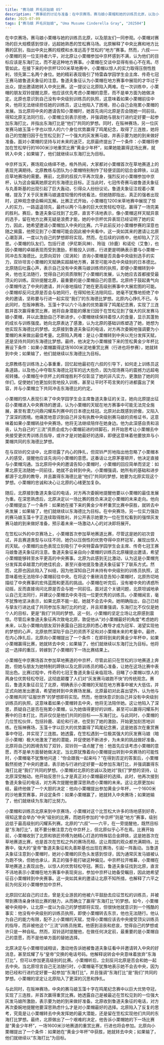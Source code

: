 ```yaml
---
title: "赛马娘 芦毛灰姑娘 05"
description: "赛事前的讨论与准备：在中京赛场，赛马娘小栗帽和她的训练员北原，以及小栗帽的朋友们讨论了中央比赛和地方比赛的区别，小栗帽发现中京赛场比笠松大很多。六叔（六平）对北原让小栗帽参加中京杯表示不满，认为这不应是他们的目标，应专注于东海打比。小栗帽在对话中似乎有些心不在焉。小栗帽的首场草地赛与中央邀请：中京杯比赛当天，观众比平时多，许多人期待小栗帽首次参加草地赛道比赛。北原和他的团队为小栗帽准备了专门的铝合金蹄铁。在赛前，六叔再次找到北原，指责他不该让小栗帽参加中京杯。此时，传奇赛马娘鲁道夫象征和丸善斯基的出现引起了轰动，鲁道夫象征观察了小栗帽，并评论了灰发赛马娘的传统观念。中京杯正式开始，小栗帽在比赛中以惊人的优势取得领先，并最终以两个身距的巨大优势完胜。赛后，鲁道夫象征找到北原，表示她想邀请小栗帽参加中央比赛。训练员北原的困境与梦想：北原回忆起自己最初是如何被六叔鼓励成为训练员的，以及他赢得东海打比的梦想。小栗帽的胜利激励了她的朋友们，她们也开始更加努力地训练。北原在与双铃的对话中，意识到小栗帽的才华可能在地方比赛中被浪费，她甚至可能赢得闪耀系列赛的日本打比。然而，他意识到自己没有训练中央级别赛马娘的执照，如果小栗帽去了中央，他将无法同行，感到自己成了小栗帽的拖累。小栗帽的选择与坚持：北原向小栗帽传达了鲁道夫象征邀请她参加中央比赛的消息，并兴奋地描绘了中央比赛的更高水平。然而，当小栗帽问北原是否会和她一起去中央时，北原坦言自己没有中央级别训练员的执照，无法同行。小栗帽明确表示，如果北原不能一起去，她就不会去中央，因为她已经和行进约好一起参加东海打比，并强调东海打比是“我们”的梦想。其他马娘的成长与小栗帽的未来：在阪神赛场，玉藻十字在一场重赏比赛中以巨大优势夺冠，她提到自己在笠松遇到了一位强大的灰发赛马娘（暗示小栗帽），并因此被激励。小栗帽与她的朋友们也讨论了北原在训练上的重要性，小栗帽表示是北原教会了她基础，并让她成为了今天的冠军，她想实现北原的梦想。北原则在思考什么才是对小栗帽最好的，他接到了鲁道夫象征的电话，鲁道夫象征再次提醒他要为小栗帽的未来着想，这让北原更加纠结于让小栗帽转到中央还是留在地方的决定。北原提出的挑战：北原最终决定向小栗帽提出一个条件：如果她在接下来的“黄金少年杯”——一场1600米沙地赛道的重赏比赛中获胜，她就转去中央；如果输了，他们就继续以东海打比为目标。行进似乎也会参加这场比赛。"
date: 2025-07-09
tags: ["赛马娘 芦毛灰姑娘", "Uma Musume Cinderella Gray", "202504"]
---
```


在中京赛场，赛马娘小栗帽与她的训练员北原，以及朋友们一同参观。小栗帽对赛场的巨大规模感到惊讶，远超她熟悉的笠松赛马场。北原解释了中央比赛和地方比赛的区别，指出中央比赛的规模和水准远高于笠松的“地方”赛事。然而，六叔——小栗帽的另一位支持者六平，对北原让小栗帽参加中京杯感到不满，认为他们的目标应该是东海打比，而不是这种地方赛事。小栗帽在交谈中显得有些心不在焉。尽管如此，在接下来的中京杯1200米草地赛中，小栗帽以惊人的实力取得压倒性胜利，领先第二名两个身位。她的精彩表现吸引了特雷森学园学生会主席、传奇七冠王赛马娘鲁道夫象征的注意。鲁道夫象征认为小栗帽在地方赛事中展现的才华过于出众，提出邀请她转入中央比赛。这一提议让北原陷入两难。在一次训练中，小栗帽的朋友双铃提醒北原，他应该优先考虑小栗帽的意愿，而不是单方面为她做决定。北原也意识到自己没有中央级别训练员的执照，这意味着如果小栗帽前往中央，他将无法继续担任她的训练员，这让他陷入了困境，担心自己会拖累小栗帽的发展。当北原将中央的邀请告知小栗帽时，她首先询问北原是否会随她一同前往。得知北原无法同行后，小栗帽立刻表示拒绝，并强调她与朋友行进约定好要一起参加东海打比，并指出东海打比是“他们”共同的梦想。同时，在阪神赛场，另一位灰发赛马娘玉藻十字也以惊人的六个身位优势赢得了鸣尾纪念，取得了三连胜，她将自己的觉醒归因于在笠松见到了一个强大的灰发赛马娘，并表示要为她的到来做好准备。面对小栗帽的坚持与对未来的迷茫，北原最终提出了一个条件：小栗帽将参加在笠松举行的1600米沙地重赏比赛“黄金少年杯”，如果她能赢得这场比赛，就转入中央；如果输了，他们就继续以东海打比为目标。

中京杯当天，赛场观众络绎不绝，格外热闹，大家都对小栗帽首次在草地赛道上的表现充满期待。北原教练与团队为小栗帽特别制作了轻便坚固的铝合金蹄铁，以适应草地赛场的需要。赛前，北原的叔叔六平再次现身，强烈反对小栗帽参加中京杯，认为这会偏离她原定的东海德比目标。正当此时，七冠传奇赛马娘鲁道夫象征与丸善斯基的出现引起了巨大轰动，引得众人纷纷议论。鲁道夫象征注视着小栗帽，提及了关于灰发赛马娘速度较慢的传统看法，但她随即指出，真正的强者出现时，这种观念便会瞬间瓦解。比赛正式开始，小栗帽在1200米草地赛中展现了惊人的实力，一路遥遥领先，最终以两个马身的巨大优势轻松夺冠，赢得了一场完美的胜利。赛后，鲁道夫象征找到了北原，直言不讳地表示，像小栗帽这样天赋异禀的选手，留在地方比赛无疑是浪费才能，她的中京杯优异表现已经证明了她的实力，因此，她希望邀请小栗帽加入中央的比赛。六平此前反对小栗帽参赛的深意也随之揭露，他预见到了小栗帽可能会因此被中央看中。这一突如其来的邀请让北原心潮澎湃，一度以为自己的梦想即将实现。然而，在后续的训练中，他却陷入了沉思。小栗帽的队友们，包括行进（伊尼斯风神）、玲珑（铃鹿）和诺伦（艾鲁），也因小栗帽的卓越表现而受到激励，积极投入训练，行进更是明确表示要与小栗帽一同冲击东海德比。北原向双铃（双涡轮）咨询小栗帽是否具备中央级别选手的实力，双铃坦言小栗帽的天赋确实超越地方赛，甚至可能冲击中央级别的日本德比。北原随后吐露心声，表示自己没有中央赛马娘训练师的执照，即便小栗帽转到中央，他也无法随行，觉得自己的资质限制了小栗帽的发展，认为她应去首都接受最顶尖的训练。双铃提醒北原，最重要的是小栗帽自己的意愿。北原终于鼓起勇气向小栗帽传达了中央的邀请，并兴奋地描绘了她在更高级别赛事中大展宏图的可能。小栗帽却反问北原是否会与她同行，在得知他无法陪同后，她毫不犹豫地拒绝了中央的邀请，坚称要与行进一起实现“我们”的东海德比梦想。北原内心挣扎不已。与此同时，在阪神赛场，玉藻十字以六个马身的优势赢得了鸣尾纪念赛，实现了三连胜并首次赢得重赏比赛，她将自身潜能的爆发归因于在笠松见到了强大的灰发赛马娘小栗帽，并以此激励自己不断进步。小栗帽继续保持着惊人的食量，显示其蓬勃的成长与训练强度。她向北原表达了感激，认为北原的基础训练塑造了她，她想为他实现东海德比的梦想。北原接到鲁道夫象征的电话，对方再次委婉地强调要为小栗帽的未来做出最佳考量。北原陷入两难：是让小栗帽转到中央以充分发挥天赋，还是坚持共同的东海德比梦想。最终，他决定为小栗帽接下来的笠松黄金少年杯比赛设下条件：如果小栗帽赢得这场1600米泥地重赏比赛（行进也将参赛），她就转到中央；如果输了，他们就继续以东海德比为目标。

北原教练在训练场上心事重重，回忆起他最初在六叔的引导下，如何走上训练员这条道路，以及他心中夺取东海德比冠军的远大抱负，因为现场赛马的震撼力远超电视转播。小栗帽在中京杯上的辉煌胜利不仅彰显了她的非凡实力，更激励了她的同伴们，促使她们也更加刻苦地投入训练，甚至让平时不苟言笑的行进都露出了笑容，并与小栗帽立下共同冲击东海德比的约定。

小栗帽的惊人表现引来了中央学园学生会主席鲁道夫象征的关注，她向北原提出征召小栗帽进入中央赛场的邀请，认为小栗帽的天赋在地方赛事中可能无法完全施展，甚至有潜力问鼎闪耀系列赛中的日本德比桂冠。北原对此既感到骄傲，又陷入了深深的困境。他痛苦地意识到自己并没有执教中央级别赛马娘的资格证书，这意味着如果小栗帽转战中央赛场，他将无法继续陪伴在她身边。他为此深感自责和沮丧，认为自己的“三流”资质会成为小栗帽前进的绊脚石，并开始思考让小栗帽去中央接受更优秀训练员指导，或许才是对她最好的选择，即便这意味着他要放弃与小栗帽共同的东海德比梦想。

在与双铃的交谈中，北原坦露了内心的挣扎，但双铃严厉地指出他忽略了小栗帽本人的感受，提醒他应该先询问小栗帽的意愿。这番话让北原茅塞顿开，他决定直接与小栗帽沟通。当北原将中央的邀请告知小栗帽时，小栗帽的回应简单而坚定：如果北原无法随她一同前往，她就不会转到中央。小栗帽强调，她所有的基础和进步都源于北原的教导，并且赢得东海德比是“他们”共同的梦想，她要为北原实现这个梦想。小栗帽的忠诚和决心让北原的心绪更加复杂。

随后，北原接到鲁道夫象征的电话，对方再次委婉地提醒他要以小栗帽的最佳发展为重。在深思熟虑后，北原决定以一场比赛的胜负来决定小栗帽的未来走向。他向小栗帽提出了一个条件：如果她在接下来的黄金少年杯重赏比赛中获胜，就转去中央发展；如果输了，他们就继续以东海德比为目标。在中央赛场，另一位实力强劲的赛马娘玉藻十字正连续取得胜利，并公开表示她要为一位在笠松看到的强悍灰发赛马娘的到来做好准备，预示着未来一场激动人心的对决即将展开。

在笠松以外的中京赛场上，小栗帽首次参加草地赛道比赛，尽管这是她的初次尝试，并且赛道类型与以往不同，她仍以压倒性的优势夺得中京杯冠军，展现出惊人的天赋。小栗帽的出色表现立刻吸引了中央特雷森学园学生会主席、传奇七冠王赛马娘鲁道夫象征的注意。鲁道夫象征亲自向小栗帽的训练员北原穰提出邀请，希望小栗帽能够转至水平更高的中央赛事。北原为此感到无比激动，认为这是小栗帽充分发挥其卓越潜力的绝佳机会，甚至兴奋地提及鲁道夫象征留下了联系方式。然而，北原也因此陷入了纠结，因为他深知自己并未持有中央级别的训练员执照，这意味着他无法陪伴小栗帽前往中央。在将这个重磅消息告知小栗帽时，北原热切地描绘了中央赛事的宏伟蓝图和更高的挑战。小栗帽在听完后，没有被中央的诱惑所动摇，反而直接询问北原是否会与她一同前往。面对这个关键问题，北原坦诚地承认自己无法同行，并建议小栗帽去中央寻找一位更优秀的训练员。小栗帽闻言，毫不犹豫地坚决表示，如果北原不能一起，她就不会去中央。她明确指出，自己已经与挚友行进达成了共同参加东海打比的约定，并且郑重强调，东海打比不仅仅是她个人的目标，更是“我们”共同的梦想。这一刻，小栗帽的坚定立场让北原感到震惊。尽管后来鲁道夫象征再次致电北原，敦促他从“对小栗帽最好的角度”考虑她的未来，以及小栗帽向朋友双铃表露自己因北原的悉心教导才成为冠军、渴望实现他的梦想的心声，北原依然深陷于自己的资质不足和对小栗帽未来的考量中。最终，在内心挣扎后，北原向小栗帽提出了一个条件：在即将到来的黄金少年杯中，如果小栗帽赢得比赛，她就转去中央；如果输了，他们就继续以东海打比为目标。他将这一选择的重压，转嫁到了小栗帽的下一场比赛结果上。

小栗帽在中京赛场首次参加草地赛道的中京杯，尽管此前只在笠松的沙地赛道上奔跑，但她与朋友为她特制的蹄铁以及北原训练员的精心准备，让她在这场比赛中表现出色。比赛过程中，传奇的七冠王鲁道夫象征亲临现场，目睹了小栗帽以惊人的两身位优势轻松夺冠，这彻底颠覆了人们对“灰发赛马娘跑不快”的传统观念。赛后，鲁道夫象征召见了北原，明确表示小栗帽的天赋在地方赛事中被大大低估，并正式向她发出邀请，希望她转到中央赛场发展。北原最初对此喜出望外，认为他与小栗帽共同“征服世界”的梦想即将实现。然而，他很快意识到自己并没有中央级别训练员的执照，这意味着如果小栗帽转去中央，他将无法陪伴她。这让他陷入了深思，质疑自己是否在拖累小栗帽，认为她值得更好的训练，甚至可以赢得闪耀系列赛中的日本打比，而非仅仅是他们共同的目标——东海打比。与此同时，小栗帽的几位笠松伙伴，包括铃鹿、诺伦和行进，也受到了她的激励，开始更加刻苦地训练。在阪神赛场，玉藻十字以巨大的优势赢得了鸣尾纪念赛，这是她首次在重赏赛事中夺冠，并实现了三连胜。她透露，在笠松遇到一位极其强大的灰发赛马娘（暗示小栗帽）极大地激发了她的潜能，并促使她不断进步，为未来的挑战做好准备。北原将自己的困境告知了双铃，双铃则一语点醒了他：他首先应该考虑小栗帽的意愿，而不是单方面替她做决定。当北原犹豫着向小栗帽提出转到中央赛场的可能性时，小栗帽毫不犹豫地问道：“你会跟我一起来吗？”在得到否定的答案后，小栗帽毅然拒绝了中央的邀请，表示她与行进约定好要一起参加东海打比，并强调赢得东海打比是“我们”共同的梦想。小栗帽对北原的忠诚以及她对“我们”梦想的坚持，让北原深受触动。他开始反思什么才是真正对小栗帽最好的选择。此时，他再次接到鲁道夫象征的电话，对方再次提醒他要深思熟虑小栗帽的未来。这让北原更加纠结，最终他做了一个大胆的决定：他向小栗帽提出参加黄金少年杯，一个1600米的沙地重赏赛事，并设定条件：如果小栗帽赢了，她就转入中央赛场；如果她输了，他们就继续为东海打比努力。

小栗帽和训练员北原来到中京赛场，小栗帽对这个比笠松大许多的场地感到好奇，得知这里会举办“中央”级别的比赛，而她将参加的“中京杯”则是“地方”赛事，级别远低于最高级别的闪耀系列赛。北原的“六叔”——六平，在一旁提醒他，既然目标是“东海打比”，就不要分散注意力在中京杯上，但北原似乎心不在焉。比赛开始前，小栗帽收到了北原和铁匠师傅为她精心打造的特殊铝合金蹄铁，这是她首次在草地赛道比赛，也是首次在笠松之外的赛场亮相，这让周围的观众都充满期待。比赛中，强大的“皇帝”鲁道夫象征和丸善斯基也出现在赛场，引起一阵轰动。当鲁道夫象征注意到小栗帽时，她对小栗帽的灰色头发感到惊讶，因为通常灰发马娘被认为跑不快，但她也承认，真正的强手能打破这种偏见。中京杯拉开帷幕，小栗帽在草地赛道上表现出色，以惊人的优势轻松夺冠。赛后，鲁道夫象征找到北原，直言不讳地表示小栗帽在地方赛事中表现突出，参加中京杯让她备受瞩目，因此她希望征召小栗帽转到中央赛事。这一突如其来的邀请让北原不知所措，也解释了六平之前为何反对小栗帽参加中京杯。

北原回忆起自己的过去，曾是无业游民的他被六平鼓励去应征笠松的训练员，并被带到赛场亲身体验比赛的魅力，从而确立了赢得“东海打比”的梦想。如今，小栗帽被中央相中，让北原一度以为自己的梦想即将实现，但很快他就意识到一个残酷的事实：他没有中央级别的训练员执照，即使小栗帽转去东京，他也无法随行。他认为自己的能力有限，配不上小栗帽的天赋，觉得小栗帽应该去中央接受顶尖训练员的指导，而非被他这个“三流”训练员拖累。他感到沮丧和悲哀，觉得自己的梦想或许只是一种自私。然而，双铃适时提醒他，在做任何决定前，最重要的是小栗帽自己的意愿，而不是他单方面的替她选择。

北原决定与小栗帽坦诚相谈，激动地告诉她被鲁道夫象征看中并邀请转入中央的好消息，甚至炫耀了与“皇帝”交换的电话号码。他解释说转会中央意味着放弃“东海打比”，但可以参加更高级别的比赛。小栗帽听后，立刻反问北原是否会和她一起去中央。当北原坦言自己无法随行时，小栗帽毫不犹豫地表示她不会去中央，因为她已经和行进约定好要一起参加“东海打比”，并且强调“东海打比”是“我们”共同的梦想。小栗帽的坚定让北原陷入了更深的沉思和挣扎。

与此同时，在阪神赛场，中央的赛马娘玉藻十字在鸣尾纪念赛中以巨大优势夺冠，实现了三连胜，并首次赢得重赏比赛。她透露自己是被最近在笠松见到的一位强大灰发马娘所激励，表示要为她的到来做好准备。北原收到鲁道夫象征的电话，对方再次委婉地提醒他要深思熟虑什么才是对小栗帽最好的选择。北原陷入了反复的思考，究竟是让小栗帽转去中央发挥她的最大潜能，还是留在笠松实现他们共同的东海打比梦想。最终，北原做出了一个艰难的决定，他告诉小栗帽她的下一场比赛是“黄金少年杯”，一场1600米沙地赛道的重赏比赛，行进也将会参加。北原向小栗帽提出了一个条件：如果她在“黄金少年杯”中获胜，她就转去中央；如果输了，他们就继续以“东海打比”为目标。